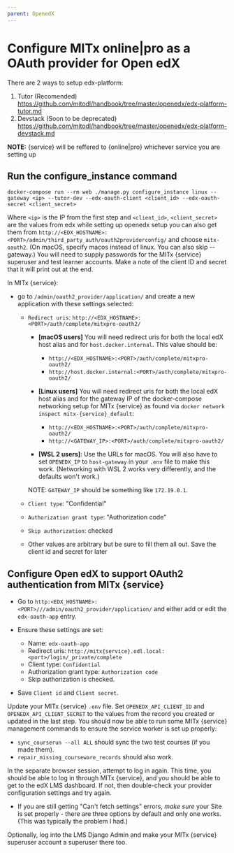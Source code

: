 ```yaml
---
parent: OpenedX
---
```


# Configure MITx online|pro as a OAuth provider for Open edX

There are 2 ways to setup edx-platform:
1. Tutor (Recomended) <https://github.com/mitodl/handbook/tree/master/openedx/edx-platform-tutor.md>
2. Devstack (Soon to be deprecated) <https://github.com/mitodl/handbook/tree/master/openedx/edx-platform-devstack.md>

**NOTE:** {service} will be reffered to {online|pro} whichever service you are setting up

## Run the configure_instance command

    docker-compose run --rm web ./manage.py configure_instance linux --gateway <ip> --tutor-dev --edx-oauth-client <client_id> --edx-oauth-secret <client_secret>

  Where `<ip>` is the IP from the first step and `<client_id>`, `<client_secret>` are the values from edx while setting up openedx setup you can also get them from `http://<EDX_HOSTNAME>:<PORT>/admin/third_party_auth/oauth2providerconfig/` and choose `mitx-oauth2`. (On macOS, specify macos instead of linux. You can also skip --gateway.) You will need to supply passwords for the MITx {service} superuser and test learner accounts. Make a note of the client ID and secret that it will print out at the end.

In MITx {service}:
* go to `/admin/oauth2_provider/application/` and create a new application with these settings selected:

  * `Redirect uris`: `http://<EDX_HOSTNAME>:<PORT>/auth/complete/mitxpro-oauth2/`

    * **[macOS users]** You will need redirect uris for both the local edX host alias and for `host.docker.internal`. This value should be:

      * `http://<EDX_HOSTNAME>:<PORT>/auth/complete/mitxpro-oauth2/`
      * `http://host.docker.internal:<PORT>/auth/complete/mitxpro-oauth2/`

    * **[Linux users]** You will need redirect uris for both the local edX host alias and for the gateway IP of the docker-compose networking setup for MITx {service} as found via `docker network inspect mitx-{service}_default`:
      * `http://<EDX_HOSTNAME>:<PORT>/auth/complete/mitxpro-oauth2/`
      * `http://<GATEWAY_IP>:<PORT>/auth/complete/mitxpro-oauth2/`

    * **[WSL 2 users]**: Use the URLs for macOS. You will also have to set `OPENEDX_IP` to `host-gateway` in your `.env` file to make this work. (Networking with WSL 2 works very differently, and the defaults won't work.)

    NOTE: `GATEWAY_IP` should be something like `172.19.0.1`.

  * `Client type`: "Confidential"
  * `Authorization grant type`: "Authorization code"
  * `Skip authorization`: checked
  * Other values are arbitrary but be sure to fill them all out. Save the client id and secret for later

## Configure Open edX to support OAuth2 authentication from MITx {service}

   * Go to `http:<EDX_HOSTNAME>:<PORT>///admin/oauth2_provider/application/` and either add or edit the `edx-oauth-app` entry.
   * Ensure these settings are set:

      * Name: `edx-oauth-app`
      * Redirect uris: `http://mitx{service}.odl.local:<port>/login/_private/complete`
      * Client type: `Confidential`
      * Authorization grant type: `Authorization code`
      * Skip authorization is checked.

   * Save `Client id` and `Client secret`.

Update your MITx {service} `.env` file. Set `OPENEDX_API_CLIENT_ID` and `OPENEDX_API_CLIENT_SECRET` to the values from the record you created or updated in the last step.
You should now be able to run some MITx {service} management commands to ensure the service worker is set up properly:

   * `sync_courserun --all ALL` should sync the two test courses (if you made them).
   * `repair_missing_courseware_records` should also work.

In the separate browser session, attempt to log in again. This time, you should be able to log in through MITx {service}, and you should be able to get to the edX LMS dashboard. If not, then double-check your provider configuration settings and try again.

   * If you are still getting "Can't fetch settings" errors, *make sure* your Site is set properly - there are three options by default and only one works. (This was typically the problem I had.)

Optionally, log into the LMS Django Admin and make your MITx {service} superuser account a superuser there too.
